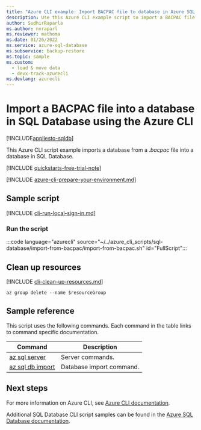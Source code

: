 ```yaml
---
title: "Azure CLI example: Import BACPAC file to database in Azure SQL Database"
description: Use this Azure CLI example script to import a BACPAC file into a database in Azure SQL Database
author: SudhirRaparla
ms.author: nvraparl
ms.reviewer: mathoma
ms.date: 01/26/2022
ms.service: azure-sql-database
ms.subservice: backup-restore
ms.topic: sample
ms.custom:
  - load & move data
  - devx-track-azurecli
ms.devlang: azurecli
---
```


# Import a BACPAC file into a database in SQL Database using the Azure CLI

[!INCLUDE[appliesto-sqldb](../../includes/appliesto-sqldb.md)]

This Azure CLI script example imports a database from a *.bacpac* file into a database in SQL Database.  

[!INCLUDE [quickstarts-free-trial-note](../../includes/quickstarts-free-trial-note.md)]

[!INCLUDE [azure-cli-prepare-your-environment.md](~/../azure-sql/reusable-content/azure-cli/azure-cli-prepare-your-environment.md)]

## Sample script

[!INCLUDE [cli-run-local-sign-in.md](../../includes/cli-run-local-sign-in.md)]

### Run the script

:::code language="azurecli" source="~/../azure_cli_scripts/sql-database/import-from-bacpac/import-from-bacpac.sh" id="FullScript":::

## Clean up resources

[!INCLUDE [cli-clean-up-resources.md](../../includes/cli-clean-up-resources.md)]

```azurecli
az group delete --name $resourceGroup
```

## Sample reference

This script uses the following commands. Each command in the table links to command specific documentation.

| Command | Description |
|---|---|
| [az sql server](/cli/azure/sql/server) | Server commands. |
| [az sql db import](/cli/azure/sql/db#az-sql-db-import) | Database import command. |

## Next steps

For more information on Azure CLI, see [Azure CLI documentation](/cli/azure).

Additional SQL Database CLI script samples can be found in the [Azure SQL Database documentation](../az-cli-script-samples-content-guide.md).
